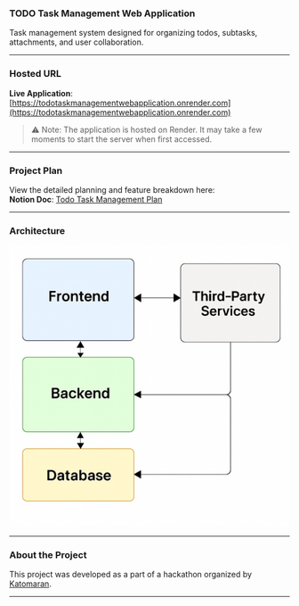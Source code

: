 ### TODO Task Management Web Application

Task management system designed for organizing todos, subtasks, attachments, and user collaboration.

---

### Hosted URL

**Live Application**: [https://todotaskmanagementwebapplication.onrender.com](https://todotaskmanagementwebapplication.onrender.com)

> ⚠️ Note: The application is hosted on Render. It may take a few moments to start the server when first accessed.

---

### Project Plan

View the detailed planning and feature breakdown here:  
**Notion Doc**: [Todo Task Management Plan](https://www.notion.so/Todo-Task-Management-Web-Application-22781c59f7ba80a9ad9ce52d36b8b2ed?source=copy_link)

---

### Architecture

![Architecture Diagram](Architecture.png)


---

### About the Project

This project was developed as a part of a hackathon organized by [Katomaran](https://www.katomaran.com).

---
